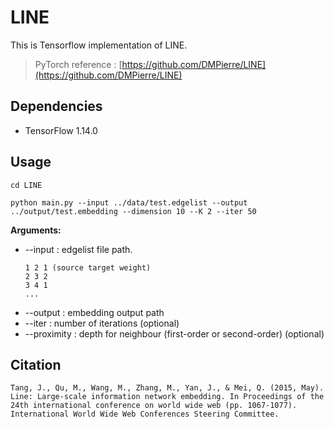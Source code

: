 # LINE
This is Tensorflow implementation of LINE. 
> 
> PyTorch reference : [https://github.com/DMPierre/LINE](https://github.com/DMPierre/LINE)
>

## Dependencies
- TensorFlow 1.14.0

## Usage
`cd LINE`

`python main.py --input ../data/test.edgelist --output ../output/test.embedding --dimension 10 --K 2 --iter 50`

**Arguments:**

* --input : edgelist file path.
    ```
    1 2 1 (source target weight)
    2 3 2
    3 4 1
    ...
    ```
* --output : embedding output path
* --iter : number of iterations (optional)
* --proximity : depth for neighbour (first-order or second-order) (optional)


## Citation
```
Tang, J., Qu, M., Wang, M., Zhang, M., Yan, J., & Mei, Q. (2015, May). Line: Large-scale information network embedding. In Proceedings of the 24th international conference on world wide web (pp. 1067-1077). International World Wide Web Conferences Steering Committee.
```